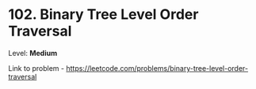 # 102. Binary Tree Level Order Traversal

Level: **Medium**

Link to problem - https://leetcode.com/problems/binary-tree-level-order-traversal
